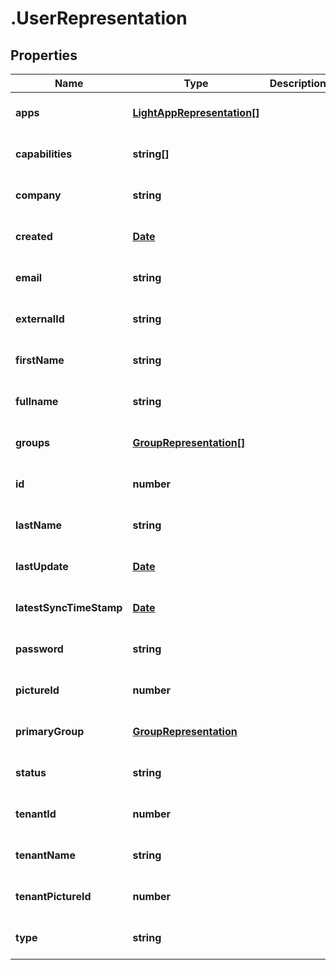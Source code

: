 # .UserRepresentation

## Properties
Name | Type | Description | Notes
------------ | ------------- | ------------- | -------------
**apps** | [**LightAppRepresentation[]**](LightAppRepresentation.md) |  | [optional] [default to null]
**capabilities** | **string[]** |  | [optional] [default to null]
**company** | **string** |  | [optional] [default to null]
**created** | [**Date**](Date.md) |  | [optional] [default to null]
**email** | **string** |  | [optional] [default to null]
**externalId** | **string** |  | [optional] [default to null]
**firstName** | **string** |  | [optional] [default to null]
**fullname** | **string** |  | [optional] [default to null]
**groups** | [**GroupRepresentation[]**](GroupRepresentation.md) |  | [optional] [default to null]
**id** | **number** |  | [optional] [default to null]
**lastName** | **string** |  | [optional] [default to null]
**lastUpdate** | [**Date**](Date.md) |  | [optional] [default to null]
**latestSyncTimeStamp** | [**Date**](Date.md) |  | [optional] [default to null]
**password** | **string** |  | [optional] [default to null]
**pictureId** | **number** |  | [optional] [default to null]
**primaryGroup** | [**GroupRepresentation**](GroupRepresentation.md) |  | [optional] [default to null]
**status** | **string** |  | [optional] [default to null]
**tenantId** | **number** |  | [optional] [default to null]
**tenantName** | **string** |  | [optional] [default to null]
**tenantPictureId** | **number** |  | [optional] [default to null]
**type** | **string** |  | [optional] [default to null]


